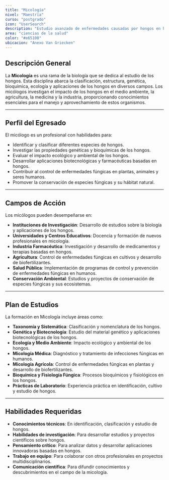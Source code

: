 ```yaml
---
title: "Micología"
nivel: "Maestría"
curso: "postgrado"
icon: "UserSearch"
description: "Estudio avanzado de enfermedades causadas por hongos en humanos."
area: "ciencias de la salud"
color: "#e65100"
ubicacion: "Anexo Van Griecken"
---
```


## Descripción General
La **Micología** es una rama de la biología que se dedica al estudio de los hongos. Esta disciplina abarca la clasificación, estructura, genética, bioquímica, ecología y aplicaciones de los hongos en diversos campos. Los micólogos investigan el impacto de los hongos en el medio ambiente, la agricultura, la medicina y la industria, proporcionando conocimientos esenciales para el manejo y aprovechamiento de estos organismos.

---

## Perfil del Egresado
El micólogo es un profesional con habilidades para:
- Identificar y clasificar diferentes especies de hongos.
- Investigar las propiedades genéticas y bioquímicas de los hongos.
- Evaluar el impacto ecológico y ambiental de los hongos.
- Desarrollar aplicaciones biotecnológicas y farmacéuticas basadas en hongos.
- Contribuir al control de enfermedades fúngicas en plantas, animales y seres humanos.
- Promover la conservación de especies fúngicas y su hábitat natural.

---

## Campos de Acción
Los micólogos pueden desempeñarse en:
- **Instituciones de Investigación**: Desarrollo de estudios sobre la biología y aplicaciones de los hongos.
- **Universidades y Centros Educativos**: Docencia y formación de nuevos profesionales en micología.
- **Industria Farmacéutica**: Investigación y desarrollo de medicamentos y terapias basadas en hongos.
- **Agricultura**: Control de enfermedades fúngicas en cultivos y desarrollo de biofertilizantes.
- **Salud Pública**: Implementación de programas de control y prevención de enfermedades fúngicas en humanos.
- **Conservación Ambiental**: Estudios y proyectos de conservación de especies fúngicas y sus ecosistemas.

---

## Plan de Estudios
La formación en Micología incluye áreas como:
- **Taxonomía y Sistemática**: Clasificación y nomenclatura de los hongos.
- **Genética y Biotecnología**: Estudio del material genético y aplicaciones biotecnológicas de los hongos.
- **Ecología y Medio Ambiente**: Impacto ecológico y ambiental de los hongos.
- **Micología Médica**: Diagnóstico y tratamiento de infecciones fúngicas en humanos.
- **Micología Agrícola**: Control de enfermedades fúngicas en plantas y desarrollo de biofertilizantes.
- **Bioquímica y Fisiología Fúngica**: Procesos bioquímicos y fisiológicos en los hongos.
- **Prácticas de Laboratorio**: Experiencia práctica en identificación, cultivo y estudio de hongos.

---

## Habilidades Requeridas
- **Conocimientos técnicos**: En identificación, clasificación y estudio de hongos.
- **Habilidades de investigación**: Para desarrollar estudios y proyectos científicos sobre hongos.
- **Pensamiento crítico**: Para analizar datos y desarrollar aplicaciones innovadoras basadas en hongos.
- **Trabajo en equipo**: Para colaborar con otros profesionales en proyectos multidisciplinarios.
- **Comunicación científica**: Para difundir conocimientos y descubrimientos en el campo de la micología.

